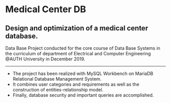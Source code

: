 # Medical Center DB
## Design and optimization of a medical center database. 
Data Base Project conducted for the core course of Data Base Systems in the curriculum of department of Electrical and Computer Engineering @AUTH University in December 2019.
***
* The project has been realized with MySQL Workbench on MariaDB Relational Database Management System. 
* It combines user categories and requirements as well as the construction of entities-relationship model.
* Finally, database security and important queries are accomplished.
